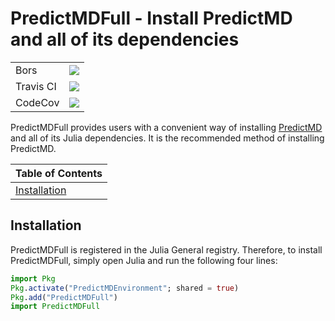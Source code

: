 # PredictMDFull - Install PredictMD and all of its dependencies

<table>
    <tbody>
        <tr>
            <td>Bors</td>
            <td><a href="https://bors.tech">
            <img src="https://bors.tech/images/badge_small.svg"/></a></td>
        </tr>
        <tr>
            <td>Travis CI</td>
            <td><a
            href="https://travis-ci.org/bcbi/PredictMDFull.jl/branches">
            <img
            src=
            "https://travis-ci.org/bcbi/PredictMDFull.jl.svg?branch=master"
            /></a></td>
        </tr>
        <tr>
            <td>CodeCov</td>
            <td>
            <a
        href="https://codecov.io/gh/bcbi/PredictMDFull.jl/branch/master">
            <img
            src=
"https://codecov.io/gh/bcbi/PredictMDFull.jl/branch/master/graph/badge.svg"
            /></a></td>
        </tr>
    </tbody>
</table>

PredictMDFull provides users with a convenient way of installing
[PredictMD](https://predictmd.net) and all of its Julia dependencies. It is
the recommended method of installing PredictMD.

| Table of Contents |
| ----------------- |
| [Installation](#installation) |

## Installation

PredictMDFull is registered in the Julia General registry. Therefore, to
install PredictMDFull, simply open Julia and run the following four lines:
```julia
import Pkg
Pkg.activate("PredictMDEnvironment"; shared = true)
Pkg.add("PredictMDFull")
import PredictMDFull
```
